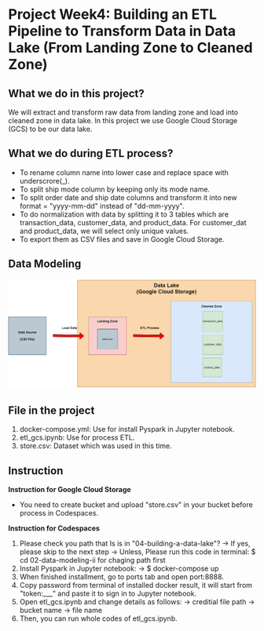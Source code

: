 # Project Week4: Building an ETL Pipeline to Transform Data in Data Lake (From Landing Zone to Cleaned Zone)

## What we do in this project?
We will extract and transform raw data from landing zone and load into cleaned zone in data lake. In this project we use Google Cloud Storage (GCS) to be our data lake.

## What we do during ETL process?
- To rename column name into lower case and replace space with underscrore(_).
- To split ship mode column by keeping only its mode name.
- To split order date and ship date columns and transform it into new format = "yyyy-mm-dd" instead of "dd-mm-yyyy".
- To do normalization with data by splitting it to 3 tables which are transaction_data, customer_data, and product_data. For customer_dat and product_data, we will select only unique values.
- To export them as CSV files and save in Google Cloud Storage.

## Data Modeling
![Data Modeling](data_model.png)

## File in the project
1. docker-compose.yml:  Use for install Pyspark in Jupyter notebook.
2. etl_gcs.ipynb:  Use for process ETL.
3. store.csv:  Dataset which was used in this time.

## Instruction
**Instruction for Google Cloud Storage**
- You need to create bucket and upload "store.csv" in your bucket before process in Codespaces.

**Instruction for Codespaces**
1. Please check you path that Is is in "04-building-a-data-lake"? 
-> If yes, please skip to the next step
-> Unless, Please run this code in terminal: $ cd 02-data-modeling-ii for chaging path first
2. Install Pyspark in Jupyter notebook:
   -> $ docker-compose up
3. When finished installment, go to ports tab and open port:8888.
4. Copy password from terminal of installed docker result, it will start from "token:___" and paste it to sign in to Jupyter notebook. 
5. Open etl_gcs.ipynb and change details as follows:
    -> creditial file path
    -> bucket name
    -> file name
6. Then, you can run whole codes of etl_gcs.ipynb.
